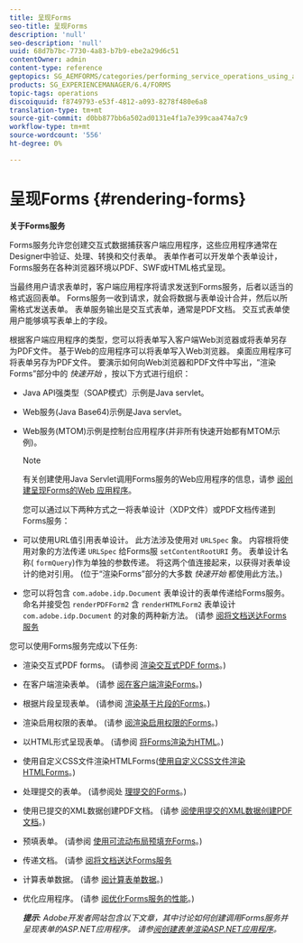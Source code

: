 ```yaml
---
title: 呈现Forms
seo-title: 呈现Forms
description: 'null'
seo-description: 'null'
uuid: 68d7b7bc-7730-4a83-b7b9-ebe2a29d6c51
contentOwner: admin
content-type: reference
geptopics: SG_AEMFORMS/categories/performing_service_operations_using_apis
products: SG_EXPERIENCEMANAGER/6.4/FORMS
topic-tags: operations
discoiquuid: f8749793-e53f-4812-a093-8278f480e6a8
translation-type: tm+mt
source-git-commit: d0bb877bb6a502ad0131e4f1a7e399caa474a7c9
workflow-type: tm+mt
source-wordcount: '556'
ht-degree: 0%

---
```



# 呈现Forms {#rendering-forms}

**关于Forms服务**

Forms服务允许您创建交互式数据捕获客户端应用程序，这些应用程序通常在Designer中验证、处理、转换和交付表单。 表单作者可以开发单个表单设计，Forms服务在各种浏览器环境以PDF、SWF或HTML格式呈现。

当最终用户请求表单时，客户端应用程序将请求发送到Forms服务，后者以适当的格式返回表单。 Forms服务一收到请求，就会将数据与表单设计合并，然后以所需格式发送表单。 表单服务输出是交互式表单，通常是PDF文档。 交互式表单使用户能够填写表单上的字段。

根据客户端应用程序的类型，您可以将表单写入客户端Web浏览器或将表单另存为PDF文件。 基于Web的应用程序可以将表单写入Web浏览器。 桌面应用程序可将表单另存为PDF文件。 要演示如何向Web浏览器和PDF文件中写出，“渲染Forms”部分中的 *快速开始* ，按以下方式进行组织：

* Java API强类型（SOAP模式）示例是Java servlet。
* Web服务(Java Base64)示例是Java servlet。
* Web服务(MTOM)示例是控制台应用程序(并非所有快速开始都有MTOM示例)。

   >[!NOTE]
   >
   >有关创建使用Java Servlet调用Forms服务的Web应用程序的信息，请参 [阅创建呈现Forms的Web 应用程序](/help/forms/developing/creating-web-applications-renders-forms.md)。

   您可以通过以下两种方式之一将表单设计（XDP文件）或PDF文档传递到Forms服务：

* 可以使用URL值引用表单设计。 此方法涉及使用对 `URLSpec` 象。 内容根将使用对象的方法传递 `URLSpec` 给Forms服 `setContentRootURI` 务。 表单设计名称( `formQuery`)作为单独的参数传递。 将这两个值连接起来，以获得对表单设计的绝对引用。 (位于“渲染Forms”部分的大多数 *快速开始* 都使用此方法。)
* 您可以将包含 `com.adobe.idp.Document` 表单设计的表单传递给Forms服务。 命名并接受包 `renderPDFForm2` 含 `renderHTMLForm2` 表单设计 `com.adobe.idp.Document` 的对象的两种新方法。 (请参 [阅将文档送达Forms服务](/help/forms/developing/passing-documents-forms-service.md)

您可以使用Forms服务完成以下任务:

* 渲染交互式PDF forms。 (请参阅 [渲染交互式PDF forms](/help/forms/developing/rendering-interactive-pdf-forms.md)。)
* 在客户端渲染表单。 (请参 [阅在客户端渲染Forms](/help/forms/developing/rendering-forms-client.md)。)
* 根据片段呈现表单。 (请参阅 [渲染基于片段的Forms](/help/forms/developing/rendering-forms-based-fragments.md)。)
* 渲染启用权限的表单。 (请参 [阅渲染启用权限的Forms](/help/forms/developing/rendering-rights-enabled-forms.md)。)
* 以HTML形式呈现表单。 (请参阅 [将Forms渲染为HTML](/help/forms/developing/rendering-forms-html.md)。)
* 使用自定义CSS文件渲染HTMLForms([使用自定义CSS文件渲染HTMLForms](/help/forms/developing/rendering-html-forms-using-custom.md)。)
* 处理提交的表单。 (请参阅处 [理提交的Forms](/help/forms/developing/handling-submitted-forms.md)。)
* 使用已提交的XML数据创建PDF文档。 (请参 [阅使用提交的XML数据创建PDF文档](/help/forms/developing/creating-pdf-documents-submitted-xml.md)。)
* 预填表单。 (请参阅 [使用可流动布局预填充Forms](/help/forms/developing/prepopulating-forms-flowable-layouts.md)。)
* 传递文档。 (请参 [阅将文档送达Forms服务](/help/forms/developing/passing-documents-forms-service.md)
* 计算表单数据。 (请参 [阅计算表单数据](/help/forms/developing/calculating-form-data.md)。)
* 优化应用程序。 (请参 [阅优化Forms服务的性能](/help/forms/developing/optimizing-performance-forms-service.md)。)

   ***提示&#x200B;**: Adobe开发者网站包含以下文章，其中讨论如何创建调用Forms服务并呈现表单的ASP.NET应用程序。 请参[阅创建表单渲染ASP.NET应用程序](https://www.adobe.com/devnet/livecycle/articles/asp_net.html)。*

